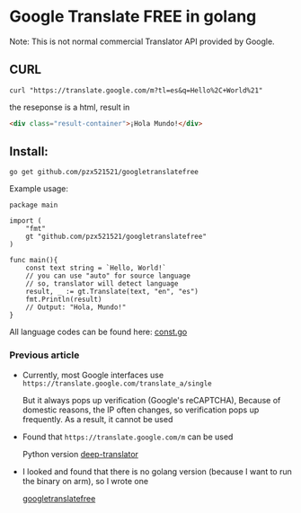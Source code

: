 # Google Translate FREE in golang
Note: This is not normal commercial Translator API provided by Google.


## CURL
```curl
curl "https://translate.google.com/m?tl=es&q=Hello%2C+World%21"
```
the reseponse is a html, result in 
```html
<div class="result-container">¡Hola Mundo!</div>
```
## Install:
```
go get github.com/pzx521521/googletranslatefree
```


Example usage:
```
package main

import (
    "fmt"
    gt "github.com/pzx521521/googletranslatefree"
)

func main(){
    const text string = `Hello, World!`
    // you can use "auto" for source language
    // so, translator will detect language
    result, _ := gt.Translate(text, "en", "es")
    fmt.Println(result)
    // Output: "Hola, Mundo!"
}
```
All language codes can be found here: 
[const.go](https://github.com/pzx521521/googletranslatefree/blob/main/const.go)


### Previous article
+ Currently, most Google interfaces use `https://translate.google.com/translate_a/single`

    But it always pops up verification (Google's reCAPTCHA),
    Because of domestic reasons, the IP often changes, so verification pops up frequently. As a result, it cannot be used

+ Found that `https://translate.google.com/m` can be used
  
    Python version [deep-translator](https://github.com/nidhaloff/deep-translator)

+ I looked and found that there is no golang version (because I want to run the binary on arm), so I wrote one
  
    [googletranslatefree](https://github.com/pzx521521/googletranslatefree)
